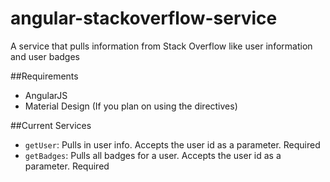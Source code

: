 # angular-stackoverflow-service
A service that pulls information from Stack Overflow like user information and user badges

##Requirements
* AngularJS
* Material Design (If you plan on using the directives)

##Current Services
* `getUser`: Pulls in user info. Accepts the user id as a parameter. Required
* `getBadges`: Pulls all badges for a user. Accepts the user id as a parameter. Required